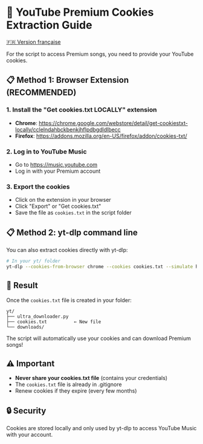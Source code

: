 # 🍪 YouTube Premium Cookies Extraction Guide

[🇫🇷 Version française](COOKIES_GUIDE.md)

For the script to access Premium songs, you need to provide your YouTube cookies.

## 📋 Method 1: Browser Extension (RECOMMENDED)

### 1. Install the "Get cookies.txt LOCALLY" extension
- **Chrome**: https://chrome.google.com/webstore/detail/get-cookiestxt-locally/cclelndahbckbenkjhflpdbgdldlbecc
- **Firefox**: https://addons.mozilla.org/en-US/firefox/addon/cookies-txt/

### 2. Log in to YouTube Music
- Go to https://music.youtube.com
- Log in with your Premium account

### 3. Export the cookies
- Click on the extension in your browser
- Click "Export" or "Get cookies.txt"
- Save the file as `cookies.txt` in the script folder

## 📋 Method 2: yt-dlp command line

You can also extract cookies directly with yt-dlp:

```bash
# In your yt/ folder
yt-dlp --cookies-from-browser chrome --cookies cookies.txt --simulate https://music.youtube.com
```

## 🎯 Result

Once the `cookies.txt` file is created in your folder:
```
yt/
├── ultra_downloader.py
├── cookies.txt          ← New file
└── downloads/
```

The script will automatically use your cookies and can download Premium songs!

## ⚠️ Important

- **Never share your cookies.txt file** (contains your credentials)
- The `cookies.txt` file is already in .gitignore
- Renew cookies if they expire (every few months)

## 🔒 Security

Cookies are stored locally and only used by yt-dlp to access YouTube Music with your account.
